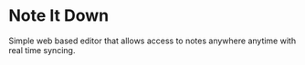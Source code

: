# Note It Down
Simple web based editor that allows access to notes anywhere anytime with real time syncing.
